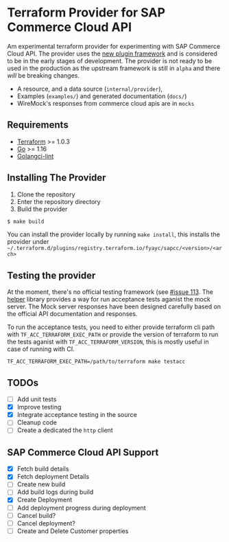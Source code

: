 # Terraform Provider for SAP Commerce Cloud API

Am experimental terraform provider for experimenting with SAP Commerce Cloud API. The provider uses the [new plugin framework](https://github.com/hashicorp/terraform-plugin-framework) and is considered to be in the early stages of development. The provider is not ready to be used in the production as the upstream framework is still in `alpha` and there _will_ be breaking changes.

- A resource, and a data source (`internal/provider`),
- Examples (`examples/`) and generated documentation (`docs/`)
- WireMock's responses from commerce cloud apis are in `mocks`

## Requirements

- [Terraform](https://www.terraform.io/downloads.html) >= 1.0.3
- [Go](https://golang.org/doc/install) >= 1.16
- [Golangci-lint](https://golangci-lint.run/usage/install)

## Installing The Provider

1. Clone the repository
1. Enter the repository directory
1. Build the provider
```sh
$ make build
```

You can install the provider locally by running `make install`, this installs the provider under `~/.terraform.d/plugins/registry.terraform.io/fyayc/sapcc/<version>/<arch>`

## Testing the provider
At the moment, there's no official testing framework (see [#issue 113](https://github.com/hashicorp/terraform-plugin-framework/issues/113). The [helper](./helper) library provides a way for run acceptance tests aganist the mock server. The Mock server responses have been designed carefully based on the official API documentation and responses.

To run the acceptance tests, you need to either provide terraform cli path with `TF_ACC_TERRAFORM_EXEC_PATH` or provide the version of terraform to run the tests aganist with `TF_ACC_TERRAFORM_VERSION`, this is mostly useful in case of running with CI.

```shell
TF_ACC_TERRAFORM_EXEC_PATH=/path/to/terraform make testacc   
```
## TODOs
- [ ] Add unit tests
- [x] Improve testing
- [x] Integrate acceptance testing in the source
- [ ] Cleanup code
- [ ] Create a dedicated the `http` client

## SAP Commerce Cloud API Support

- [X] Fetch build details
- [X] Fetch deployment Details
- [ ] Create new build
- [ ] Add build logs during build
- [X] Create Deployment
- [ ] Add deployment progress during deployment
- [ ] Cancel build?
- [ ] Cancel deployment?
- [ ] Create and Delete Customer properties
